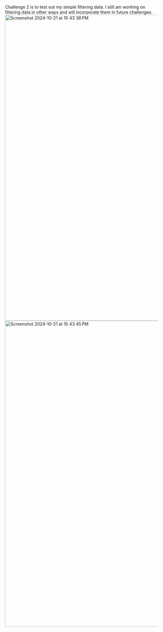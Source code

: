 Challenge 2 is to test out my simple filtering data. I still am working on filtering data in other ways and will incorporate them in future challenges.
<img width="1008" alt="Screenshot 2024-10-21 at 10 43 36 PM" src="https://github.com/user-attachments/assets/8e3f2b4e-c448-4e52-b214-45fca88ef59f">
<img width="1008" alt="Screenshot 2024-10-21 at 10 43 45 PM" src="https://github.com/user-attachments/assets/d6ae9b28-f005-4d06-ad1d-07128fe82dea">
